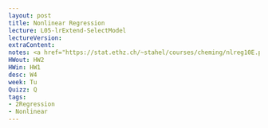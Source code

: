 ```yaml
---
layout: post
title: Nonlinear Regression
lecture: L05-lrExtend-SelectModel
lectureVersion:  
extraContent:
notes: <a href="https://stat.ethz.ch/~stahel/courses/cheming/nlreg10E.pdf"> Useful </a> + notes:  <a href="http://scikit-learn.org/stable/model_selection.html"> API </a> 
HWout: HW2 
HWin: HW1
desc: W4
week: Tu
Quizz: Q
tags:
- 2Regression
- Nonlinear
---
```

